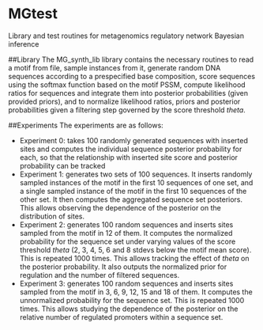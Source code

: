 # MGtest
Library and test routines for metagenomics regulatory network Bayesian inference

##Library
The MG\_synth\_lib library contains the necessary routines to read a motif from 
file, sample instances from it, generate random DNA sequences according to a 
prespecified base composition, score sequences using the softmax function based 
on the motif PSSM, compute likelihood ratios for sequences and integrate them 
into posterior probabilities (given provided priors), and to normalize 
likelihood ratios, priors and posterior probabilities given a filtering step 
governed by the score threshold _theta_.

##Experiments
The experiments are as follows:

- Experiment 0: takes 100 randomly generated sequences with inserted sites and 
computes the individual sequence posterior probability for each, so that the 
relationship with inserted site score and posterior probability can be tracked
- Experiment 1: generates two sets of 100 sequences. It inserts randomly 
sampled instances of the motif in the first 10 sequences of one set, and a 
single sampled instance of the motif in the first 10 sequences of the other set.
It then computes the aggregated sequence set posteriors. This allows observing 
the dependence of the posterior on the distribution of sites.
- Experiment 2: generates 100 random sequences and inserts sites sampled from 
the motif in 12 of them. It computes the normalized probability for the sequence 
set under varying values of the score threshold _theta_ (2, 3, 4, 5, 6 and 8 
stdevs below the motif mean score). This is repeated 1000 times. This allows 
tracking the effect of _theta_ on the posterior probability. It also outputs 
the normalized prior for regulation and the number of filtered sequences.
- Experiment 3: generates 100 random sequences and inserts sites sampled from 
the motif in 3, 6, 9, 12, 15 and 18 of them. It computes the unnormalized 
probability for the sequence set. This is repeated 1000 times. This allows 
studying the dependence of the posterior on the relative number of regulated 
promoters within a sequence set.


